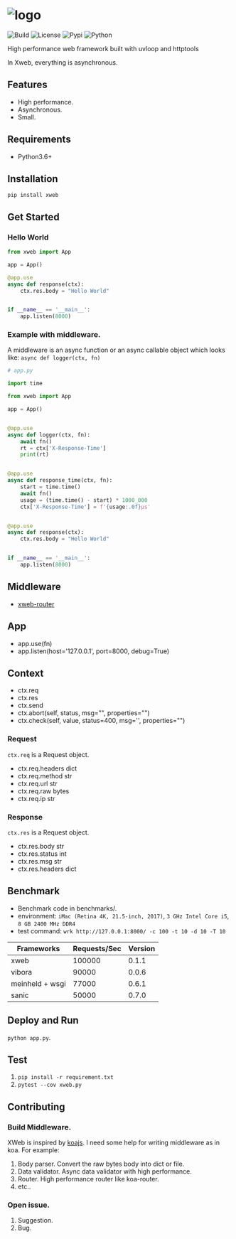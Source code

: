 # ![[logo](https://github.com/gaojiuli/xweb)](logo.png)


![[Build](https://travis-ci.org/gaojiuli/xweb)](https://travis-ci.org/gaojiuli/xweb.svg?branch=master)
![[License](https://pypi.python.org/pypi/xweb/)](https://img.shields.io/pypi/l/xweb.svg)
![[Pypi](https://pypi.python.org/pypi/xweb/)](https://img.shields.io/pypi/v/xweb.svg)
![[Python](https://pypi.python.org/pypi/xweb/)](https://img.shields.io/pypi/pyversions/xweb.svg)

High performance web framework built with uvloop and httptools

In Xweb, everything is asynchronous.

## Features

-  High performance.
-  Asynchronous.
-  Small.

## Requirements

- Python3.6+

## Installation

`pip install xweb`

## Get Started

### Hello World

```python
from xweb import App

app = App()

@app.use
async def response(ctx):
    ctx.res.body = "Hello World"


if __name__ == '__main__':
    app.listen(8000)
```

### Example with middleware.

A middleware is an async function or an async callable object which looks like: `async def logger(ctx, fn)`

```python
# app.py

import time

from xweb import App

app = App()


@app.use
async def logger(ctx, fn):
    await fn()
    rt = ctx['X-Response-Time']
    print(rt)


@app.use
async def response_time(ctx, fn):
    start = time.time()
    await fn()
    usage = (time.time() - start) * 1000_000
    ctx['X-Response-Time'] = f'{usage:.0f}µs'


@app.use
async def response(ctx):
    ctx.res.body = "Hello World"


if __name__ == '__main__':
    app.listen(8000)
```

## Middleware

- [xweb-router](https://github.com/gaojiuli/xweb-router)

## App

- app.use(fn)
- app.listen(host='127.0.0.1', port=8000, debug=True)

## Context

- ctx.req
- ctx.res
- ctx.send
- ctx.abort(self, status, msg="", properties="")
- ctx.check(self, value, status=400, msg='', properties="")

### Request
    
`ctx.req` is a Request object.

- ctx.req.headers dict
- ctx.req.method str
- ctx.req.url str
- ctx.req.raw bytes
- ctx.req.ip str

### Response

`ctx.res` is a Request object.

- ctx.res.body str
- ctx.res.status int
- ctx.res.msg str
- ctx.res.headers dict



## Benchmark

- Benchmark code in benchmarks/.
- environment: `iMac (Retina 4K, 21.5-inch, 2017)`, `3 GHz Intel Core i5`, `8 GB 2400 MHz DDR4`
- test command: `wrk http://127.0.0.1:8000/ -c 100 -t 10 -d 10 -T 10`

Frameworks| Requests/Sec | Version
-----|-----|-----
xweb|100000|0.1.1
vibora|90000|0.0.6
meinheld + wsgi|77000|0.6.1
sanic|50000|0.7.0

## Deploy and Run

`python app.py`.

## Test

1. `pip install -r requirement.txt`
2. `pytest --cov xweb.py`

## Contributing


### Build Middleware.

XWeb is inspired by [koajs](https://koajs.com/). I need some help for writing middleware as in koa. For example:

1. Body parser. Convert the raw bytes body into dict or file.
2. Data validator. Async data validator with high performance.
3. Router. High performance router like koa-router.
4. etc..

### Open issue.

1. Suggestion.
2. Bug.